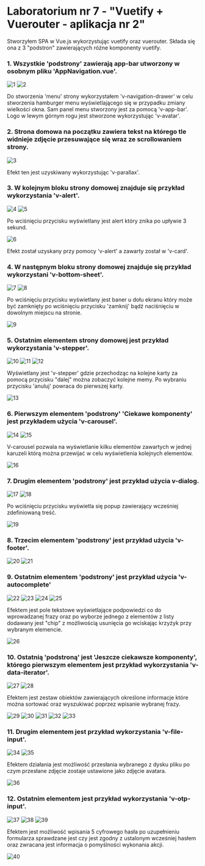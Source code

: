 # Laboratorium nr 7 - "Vuetify + Vuerouter - aplikacja nr 2"
Stworzyłem SPA w Vue.js wykorzystując vuetify oraz vuerouter. Składa się ona z 3 "podstron" zawierających różne komponenty vuetify.
### 1. Wszystkie 'podstrony' zawierają app-bar utworzony w osobnym pliku 'AppNavigation.vue'.

![1](/Lab7/src/assets/1.PNG)
![2](Lab7/src/assets/2.PNG)

Do stworzenia 'menu' strony wykorzystałem 'v-navigation-drawer' w celu stworzenia hamburger menu wyświetlającego się w przypadku zmiany wielkości okna.
Sam panel menu stworzony jest za pomocą 'v-app-bar'. Logo w lewym górnym rogu jest stworzone wykorzystując 'v-avatar'.

### 2. Strona domowa na początku zawiera tekst na którego tle widnieje zdjęcie przesuwające się wraz ze scrollowaniem strony.

![3](Lab7/src/assets/3.PNG)

Efekt ten jest uzyskiwany wykorzystując 'v-parallax'.

### 3. W kolejnym bloku strony domowej znajduje się przykład wykorzystania 'v-alert'.

![4](Lab7/src/assets/4.PNG)
![5](Lab7/src/assets/5.PNG)

Po wciśnięciu przycisku wyświetlany jest alert który znika po upływie 3 sekund.

![6](Lab7/src/assets/6.PNG)

Efekt został uzyskany przy pomocy 'v-alert' a zawarty został w 'v-card'.

### 4. W następnym bloku strony domowej znajduje się przykład wykorzystani 'v-bottom-sheet'.

![7](Lab7/src/assets/7.PNG)
![8](Lab7/src/assets/8.PNG)

Po wciśnięciu przycisku wyświetlany jest baner u dołu ekranu który może być zamknięty po wciśnięciu przycisku 'zamknij' bądź naciśnięciu w dowolnym miejscu na stronie.

![9](Lab7/src/assets/9.PNG)

### 5. Ostatnim elementem strony domowej jest przykład wykorzystania 'v-stepper'.

![10](Lab7/src/assets/10.PNG)
![11](Lab7/src/assets/11.PNG)
![12](Lab7/src/assets/12.PNG)

Wyświetlany jest 'v-stepper' gdzie przechodząc na kolejne karty za pomocą przycisku "dalej" można zobaczyć kolejne memy. Po wybraniu przycisku 'anuluj' powraca do pierwszej karty.

![13](Lab7/src/assets/13.PNG)

### 6. Pierwszym elementem 'podstrony' 'Ciekawe komponenty' jest przykładem użycia 'v-carousel'.

![14](Lab7/src/assets/14.PNG)
![15](Lab7/src/assets/15.PNG)

V-carousel pozwala na wyświetlanie kilku elementów zawartych w jednej karuzeli którą można przewijać w celu wyświetlenia kolejnych elementów.

![16](Lab7/src/assets/16.PNG)

### 7. Drugim elementem 'podstrony' jest przykład użycia v-dialog.

![17](Lab7/src/assets/17.PNG)
![18](Lab7/src/assets/18.PNG)

Po wciśnięciu przycisku wyświetla się popup zawierający wcześniej zdefiniowaną treść.

![19](Lab7/src/assets/19.PNG)

### 8. Trzecim elementem 'podstrony' jest przykład użycia 'v-footer'.

![20](Lab7/src/assets/20.PNG)
![21](Lab7/src/assets/21.PNG)

### 9. Ostatnim elementem 'podstrony' jest przykład użycia 'v-autocomplete'

![22](Lab7/src/assets/22.PNG)
![23](Lab7/src/assets/23.PNG)
![24](Lab7/src/assets/24.PNG)
![25](Lab7/src/assets/25.PNG)

Efektem jest pole tekstowe wyświetlające podpowiedzi co do wprowadzanej frazy oraz po wyborze jednego z elementów z listy dodawany jest "chip" z możliwością usunięcia go wciskając krzyżyk przy wybranym elemencie.

![26](Lab7/src/assets/26.PNG)

### 10. Ostatnią 'podstroną' jest 'Jeszcze ciekawsze komponenty', którego pierwszym elementem jest przykład wykorzystania 'v-data-iterator'.

![27](Lab7/src/assets/27.PNG)
![28](Lab7/src/assets/28.PNG)

Efektem jest zestaw obiektów zawierających określone informacje które można sortować oraz wyszukiwać poprzez wpisanie wybranej frazy.

![29](Lab7/src/assets/29.PNG)
![30](Lab7/src/assets/30.PNG)
![31](Lab7/src/assets/31.PNG)
![32](Lab7/src/assets/32.PNG)
![33](Lab7/src/assets/33.PNG)

### 11. Drugim elementem jest przykład wykorzystania 'v-file-input'.

![34](Lab7/src/assets/34.PNG)
![35](Lab7/src/assets/35.PNG)

Efektem działania jest możliwość przesłania wybranego z dysku pliku po czym przesłane zdjęcie zostaje ustawione jako zdjęcie avatara.

![36](Lab7/src/assets/36.PNG)

### 12. Ostatnim elementem jest przykład wykorzystania 'v-otp-input'.

![37](Lab7/src/assets/37.PNG)
![38](Lab7/src/assets/38.PNG)
![39](Lab7/src/assets/39.PNG)

Efektem jest możliwość wpisania 5 cyfrowego hasła po uzupełnieniu formularza sprawdzane jest czy jest zgodny z ustalonym wcześniej hasłem oraz zwracana jest informacja o pomyślności wykonania akcji.

![40](Lab7/src/assets/40.PNG)
